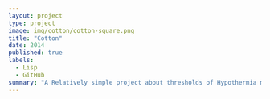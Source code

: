 ```yaml
---
layout: project
type: project
image: img/cotton/cotton-square.png
title: "Cotton"
date: 2014
published: true
labels:
  - Lisp
  - GitHub
summary: "A Relatively simple project about thresholds of Hypothermia made during ICS 314 quiz."
---
```


